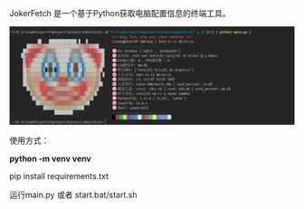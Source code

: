 JokerFetch 是一个基于Python获取电脑配置信息的终端工具。

![1731257726384](image/README/1731257726384.png)

使用方式：

**python -m venv venv**

pip install requirements.txt

运行main.py 或者 start.bat/start.sh
